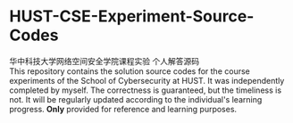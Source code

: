 # HUST-CSE-Experiment-Source-Codes
华中科技大学网络空间安全学院课程实验 个人解答源码  
This repository contains the solution source codes for the course experiments of the School of Cybersecurity at HUST. It was independently completed by myself. The correctness is guaranteed, but the timeliness is not. It will be regularly updated according to the individual's learning progress. **Only** provided for reference and learning purposes.
